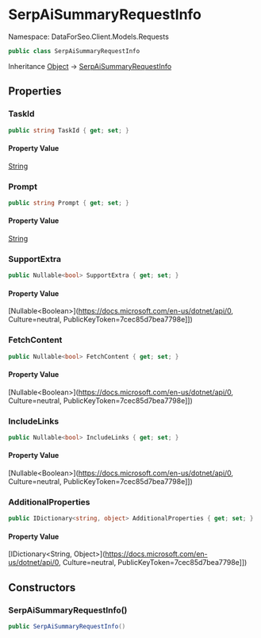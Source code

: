 # SerpAiSummaryRequestInfo

Namespace: DataForSeo.Client.Models.Requests

```csharp
public class SerpAiSummaryRequestInfo
```

Inheritance [Object](https://docs.microsoft.com/en-us/dotnet/api/Object) → [SerpAiSummaryRequestInfo](./SerpAiSummaryRequestInfo.md)

## Properties

### **TaskId**

```csharp
public string TaskId { get; set; }
```

#### Property Value

[String](https://docs.microsoft.com/en-us/dotnet/api/String)<br>

### **Prompt**

```csharp
public string Prompt { get; set; }
```

#### Property Value

[String](https://docs.microsoft.com/en-us/dotnet/api/String)<br>

### **SupportExtra**

```csharp
public Nullable<bool> SupportExtra { get; set; }
```

#### Property Value

[Nullable&lt;Boolean&gt;](https://docs.microsoft.com/en-us/dotnet/api/0, Culture=neutral, PublicKeyToken=7cec85d7bea7798e]])<br>

### **FetchContent**

```csharp
public Nullable<bool> FetchContent { get; set; }
```

#### Property Value

[Nullable&lt;Boolean&gt;](https://docs.microsoft.com/en-us/dotnet/api/0, Culture=neutral, PublicKeyToken=7cec85d7bea7798e]])<br>

### **IncludeLinks**

```csharp
public Nullable<bool> IncludeLinks { get; set; }
```

#### Property Value

[Nullable&lt;Boolean&gt;](https://docs.microsoft.com/en-us/dotnet/api/0, Culture=neutral, PublicKeyToken=7cec85d7bea7798e]])<br>

### **AdditionalProperties**

```csharp
public IDictionary<string, object> AdditionalProperties { get; set; }
```

#### Property Value

[IDictionary&lt;String, Object&gt;](https://docs.microsoft.com/en-us/dotnet/api/0, Culture=neutral, PublicKeyToken=7cec85d7bea7798e]])<br>

## Constructors

### **SerpAiSummaryRequestInfo()**

```csharp
public SerpAiSummaryRequestInfo()
```
